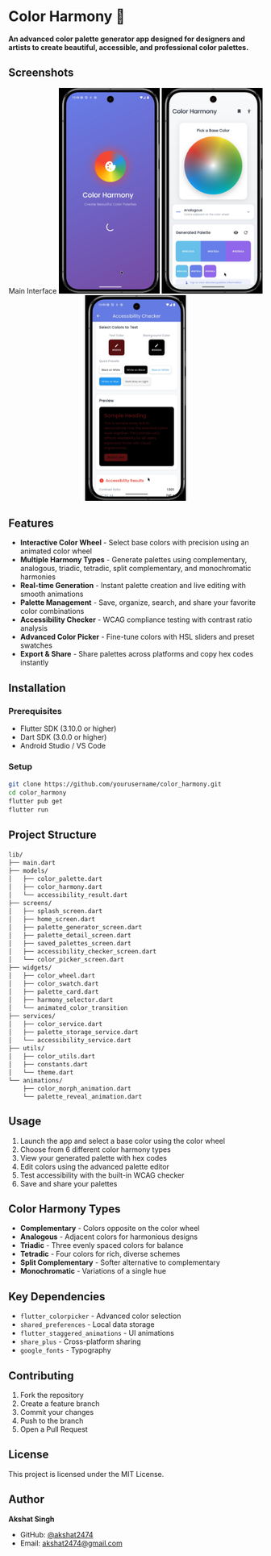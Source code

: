 # Color Harmony 🎨

**An advanced color palette generator app designed for designers and artists to create beautiful, accessible, and professional color palettes.**

## Screenshots

<div align="center">
Main Interface

<img src="screenshots/splash_screen.jpg" width="200" alt="Splash Screen"> 

<img src="screenshots/palette_generator.jpg" width="200" alt="Palette Generator"> 

<img src="screenshots/accessibility_checker.jpg" width="200" alt="Accessibility Checker"> 
</div>
 
## Features

- **Interactive Color Wheel** - Select base colors with precision using an animated color wheel
- **Multiple Harmony Types** - Generate palettes using complementary, analogous, triadic, tetradic, split complementary, and monochromatic harmonies
- **Real-time Generation** - Instant palette creation and live editing with smooth animations
- **Palette Management** - Save, organize, search, and share your favorite color combinations
- **Accessibility Checker** - WCAG compliance testing with contrast ratio analysis
- **Advanced Color Picker** - Fine-tune colors with HSL sliders and preset swatches
- **Export & Share** - Share palettes across platforms and copy hex codes instantly

## Installation

### Prerequisites
- Flutter SDK (3.10.0 or higher)
- Dart SDK (3.0.0 or higher)
- Android Studio / VS Code

### Setup
```bash
git clone https://github.com/yourusername/color_harmony.git
cd color_harmony
flutter pub get
flutter run
```

## Project Structure

```
lib/
├── main.dart                    
├── models/                     
│   ├── color_palette.dart      
│   ├── color_harmony.dart       
│   └── accessibility_result.dart 
├── screens/                    
│   ├── splash_screen.dart      
│   ├── home_screen.dart        
│   ├── palette_generator_screen.dart
│   ├── palette_detail_screen.dart    
│   ├── saved_palettes_screen.dart    
│   ├── accessibility_checker_screen.dart 
│   └── color_picker_screen.dart     
├── widgets/                     
│   ├── color_wheel.dart         
│   ├── color_swatch.dart        
│   ├── palette_card.dart      
│   ├── harmony_selector.dart   
│   └── animated_color_transition
├── services/            
│   ├── color_service.dart       
│   ├── palette_storage_service.dart 
│   └── accessibility_service.dart   
├── utils/                      
│   ├── color_utils.dart        
│   ├── constants.dart       
│   └── theme.dart   
└── animations/             
    ├── color_morph_animation.dart    
    └── palette_reveal_animation.dart 

```

## Usage

1. Launch the app and select a base color using the color wheel
2. Choose from 6 different color harmony types
3. View your generated palette with hex codes
4. Edit colors using the advanced palette editor
5. Test accessibility with the built-in WCAG checker
6. Save and share your palettes

## Color Harmony Types

- **Complementary** - Colors opposite on the color wheel
- **Analogous** - Adjacent colors for harmonious designs
- **Triadic** - Three evenly spaced colors for balance
- **Tetradic** - Four colors for rich, diverse schemes
- **Split Complementary** - Softer alternative to complementary
- **Monochromatic** - Variations of a single hue

## Key Dependencies

- `flutter_colorpicker` - Advanced color selection
- `shared_preferences` - Local data storage
- `flutter_staggered_animations` - UI animations
- `share_plus` - Cross-platform sharing
- `google_fonts` - Typography

## Contributing

1. Fork the repository
2. Create a feature branch
3. Commit your changes
4. Push to the branch
5. Open a Pull Request

## License

This project is licensed under the MIT License.

## Author

**Akshat Singh**
- GitHub: [@akshat2474](https://github.com/akshat2474)
- Email: akshat2474@gmail.com
